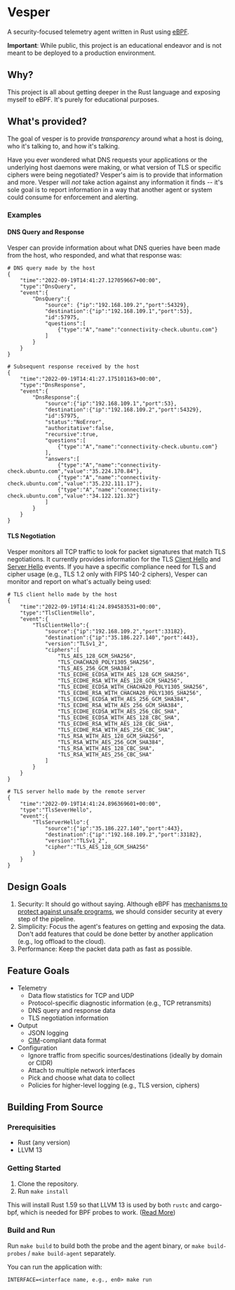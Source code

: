 # Vesper

A security-focused telemetry agent written in Rust using [eBPF](https://ebpf.io/).

__Important__: While public, this project is an educational endeavor and is not meant to be deployed to a production environment.

## Why?

This project is all about getting deeper in the Rust language and exposing myself to eBPF. It's purely for educational purposes.

## What's provided?

The goal of vesper is to provide _transparency_ around what a host is doing, who it's talking to, and how it's talking. 

Have you ever wondered what DNS requests your applications or the underlying host daemons were making, or what version of TLS or specific ciphers were being negotiated? Vesper's aim is to provide that information and more. Vesper will _not_ take action against any information it finds -- it's sole goal is to report information in a way that another agent or system could consume for enforcement and alerting.

### Examples

#### DNS Query and Response

Vesper can provide information about what DNS queries have been made from the host, who responded, and what that response was:

```
# DNS query made by the host
{
    "time":"2022-09-19T14:41:27.127059667+00:00",
    "type":"DnsQuery",
    "event":{
        "DnsQuery":{
            "source": {"ip":"192.168.109.2","port":54329},
            "destination":{"ip":"192.168.109.1","port":53},
            "id":57975,
            "questions":[
                {"type":"A","name":"connectivity-check.ubuntu.com"}
            ]
        }
    }
}

# Subsequent response received by the host
{
    "time":"2022-09-19T14:41:27.175101163+00:00",
    "type":"DnsResponse",
    "event":{
        "DnsResponse":{
            "source":{"ip":"192.168.109.1","port":53},
            "destination":{"ip":"192.168.109.2","port":54329},
            "id":57975,
            "status":"NoError",
            "authoritative":false,
            "recursive":true,
            "questions":[
                {"type":"A","name":"connectivity-check.ubuntu.com"}
            ],
            "answers":[
                {"type":"A","name":"connectivity-check.ubuntu.com","value":"35.224.170.84"},
                {"type":"A","name":"connectivity-check.ubuntu.com","value":"35.232.111.17"},
                {"type":"A","name":"connectivity-check.ubuntu.com","value":"34.122.121.32"}
            ]
        }
    }
}
```

#### TLS Negotiation

Vesper monitors all TCP traffic to look for packet signatures that match TLS negotiations. It currently provides information for the TLS [Client Hello](https://www.rfc-editor.org/rfc/rfc5246#section-7.4.1.2) and [Server Hello](https://www.rfc-editor.org/rfc/rfc5246#section-7.4.1.3) events. If you have a specific compliance need for TLS and cipher usage (e.g., TLS 1.2 only with FIPS 140-2 ciphers), Vesper can monitor and report on what's actually being used:

```
# TLS client hello made by the host
{
    "time":"2022-09-19T14:41:24.894583531+00:00",
    "type":"TlsClientHello",
    "event":{
        "TlsClientHello":{
            "source":{"ip":"192.168.109.2","port":33182},
            "destination":{"ip":"35.186.227.140","port":443},
            "version":"TLSv1_2",
            "ciphers":[
                "TLS_AES_128_GCM_SHA256",
                "TLS_CHACHA20_POLY1305_SHA256",
                "TLS_AES_256_GCM_SHA384",
                "TLS_ECDHE_ECDSA_WITH_AES_128_GCM_SHA256",
                "TLS_ECDHE_RSA_WITH_AES_128_GCM_SHA256",
                "TLS_ECDHE_ECDSA_WITH_CHACHA20_POLY1305_SHA256",
                "TLS_ECDHE_RSA_WITH_CHACHA20_POLY1305_SHA256",
                "TLS_ECDHE_ECDSA_WITH_AES_256_GCM_SHA384",
                "TLS_ECDHE_RSA_WITH_AES_256_GCM_SHA384",
                "TLS_ECDHE_ECDSA_WITH_AES_256_CBC_SHA",
                "TLS_ECDHE_ECDSA_WITH_AES_128_CBC_SHA",
                "TLS_ECDHE_RSA_WITH_AES_128_CBC_SHA",
                "TLS_ECDHE_RSA_WITH_AES_256_CBC_SHA",
                "TLS_RSA_WITH_AES_128_GCM_SHA256",
                "TLS_RSA_WITH_AES_256_GCM_SHA384",
                "TLS_RSA_WITH_AES_128_CBC_SHA",
                "TLS_RSA_WITH_AES_256_CBC_SHA"
            ]
        }
    }
}

# TLS server hello made by the remote server
{
    "time":"2022-09-19T14:41:24.896369601+00:00",
    "type":"TlsSeverHello",
    "event":{
        "TlsServerHello":{
            "source":{"ip":"35.186.227.140","port":443},
            "destination":{"ip":"192.168.109.2","port":33182},
            "version":"TLSv1_2",
            "cipher":"TLS_AES_128_GCM_SHA256"
        }
    }
}
```

## Design Goals

1. Security: It should go without saying. Although eBPF has [mechanisms to protect against unsafe programs](https://ebpf.io/what-is-ebpf#verification), we should consider security at every step of the pipeline.
2. Simplicity: Focus the agent's features on getting and exposing the data. Don't add features that could be done better by another application (e.g., log offload to the cloud).
3. Performance: Keep the packet data path as fast as possible.

## Feature Goals

* Telemetry
  * Data flow statistics for TCP and UDP
  * Protocol-specific diagnostic information (e.g., TCP retransmits)
  * DNS query and response data 
  * TLS negotiation information
* Output
  * JSON logging
  * [CIM](https://www.dmtf.org/standards/cim)-compliant data format
* Configuration
  * Ignore traffic from specific sources/destinations (ideally by domain or CIDR)
  * Attach to multiple network interfaces
  * Pick and choose what data to collect
  * Policies for higher-level logging (e.g., TLS version, ciphers)

## Building From Source

### Prerequisities

* Rust (any version)
* LLVM 13

### Getting Started

1. Clone the repository.
2. Run `make install`

This will install Rust 1.59 so that LLVM 13 is used by both `rustc` and cargo-bpf, which is needed for BPF probes to work. ([Read More](https://github.com/foniod/redbpf#valid-combinations-of-rust-and-llvm-versions))

### Build and Run

Run `make build` to build both the probe and the agent binary, or `make build-probes` / `make build-agent` separately.

You can run the application with:

```
INTERFACE=<interface name, e.g., en0> make run
```
